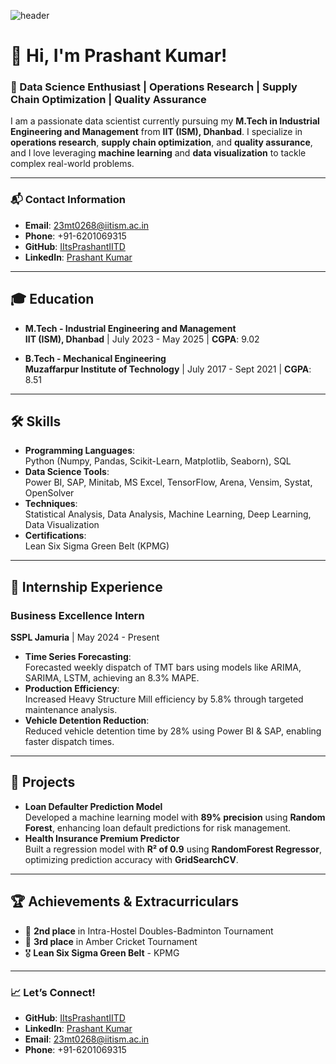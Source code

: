
![header](https://user-images.githubusercontent.com/85084996/123443099-3d39b580-d5e2-11eb-8e06-3472b7c8ba62.gif)

# 👋 Hi, I'm Prashant Kumar!

### 🚀 Data Science Enthusiast | Operations Research | Supply Chain Optimization | Quality Assurance

I am a passionate data scientist currently pursuing my **M.Tech in Industrial Engineering and Management** from **IIT (ISM), Dhanbad**. I specialize in **operations research**, **supply chain optimization**, and **quality assurance**, and I love leveraging **machine learning** and **data visualization** to tackle complex real-world problems.

---

### 📬 **Contact Information**

- **Email**: [23mt0268@iitism.ac.in](mailto:23mt0268@iitism.ac.in)  
- **Phone**: +91-6201069315  
- **GitHub**: [IItsPrashantIITD](https://github.com/IItsPrashantIITD)  
- **LinkedIn**: [Prashant Kumar](https://www.linkedin.com/in/prashant-kumar-a2a6591b4/)  

---

## 🎓 **Education**

- **M.Tech - Industrial Engineering and Management**  
  **IIT (ISM), Dhanbad** | July 2023 - May 2025 | **CGPA**: 9.02  

- **B.Tech - Mechanical Engineering**  
  **Muzaffarpur Institute of Technology** | July 2017 - Sept 2021 | **CGPA**: 8.51  

---

## 🛠️ **Skills**

- **Programming Languages**:  
  Python (Numpy, Pandas, Scikit-Learn, Matplotlib, Seaborn), SQL  
- **Data Science Tools**:  
  Power BI, SAP, Minitab, MS Excel, TensorFlow, Arena, Vensim, Systat, OpenSolver  
- **Techniques**:  
  Statistical Analysis, Data Analysis, Machine Learning, Deep Learning, Data Visualization  
- **Certifications**:  
  Lean Six Sigma Green Belt (KPMG)  

---

## 💼 **Internship Experience**

### **Business Excellence Intern**  
**SSPL Jamuria** | May 2024 - Present  

- **Time Series Forecasting**:  
  Forecasted weekly dispatch of TMT bars using models like ARIMA, SARIMA, LSTM, achieving an 8.3% MAPE.  
- **Production Efficiency**:  
  Increased Heavy Structure Mill efficiency by 5.8% through targeted maintenance analysis.  
- **Vehicle Detention Reduction**:  
  Reduced vehicle detention time by 28% using Power BI & SAP, enabling faster dispatch times.  

---

## 🚀 **Projects**

- **Loan Defaulter Prediction Model**  
  Developed a machine learning model with **89% precision** using **Random Forest**, enhancing loan default predictions for risk management.  
- **Health Insurance Premium Predictor**  
  Built a regression model with **R² of 0.9** using **RandomForest Regressor**, optimizing prediction accuracy with **GridSearchCV**.  

---

## 🏆 **Achievements & Extracurriculars**

- 🥈 **2nd place** in Intra-Hostel Doubles-Badminton Tournament  
- 🏏 **3rd place** in Amber Cricket Tournament  
- 🎖️ **Lean Six Sigma Green Belt** - KPMG  

---

### 📈 **Let’s Connect!**

- **GitHub**: [IItsPrashantIITD](https://github.com/IItsPrashantIITD)  
- **LinkedIn**: [Prashant Kumar](https://www.linkedin.com/in/prashant-kumar-a2a6591b4/)  
- **Email**: [23mt0268@iitism.ac.in](mailto:23mt0268@iitism.ac.in)  
- **Phone**: +91-6201069315  
